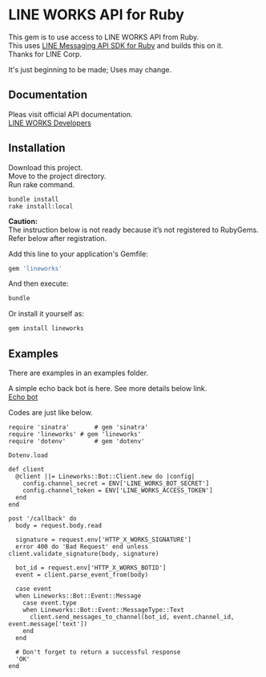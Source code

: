 # LINE WORKS API for Ruby

This gem is to use access to LINE WORKS API from Ruby.  
This uses [LINE Messaging API SDK for Ruby](https://github.com/line/line-bot-sdk-ruby) and builds this on it.  
Thanks for LINE Corp.  

It's just beginning to be made; Uses may change.

## Documentation

Pleas visit official API documentation.  
[LINE WORKS Developers](https://developers.worksmobile.com/jp/docs)  

## Installation


Download this project.  
Move to the project directory.  
Run rake command.  

```
bundle install
rake install:local
```

__Caution:__   
The instruction below is not ready because it’s not registered to RubyGems.  
Refer below after registration.


Add this line to your application's Gemfile:

```ruby
gem 'lineworks'
```

And then execute:

```sh
bundle
```

Or install it yourself as:

```sh
gem install lineworks
```

## Examples

There are examples in an examples folder.  

A simple echo back bot is here. See more details below link.  
[Echo bot](examples/echobot/README.md)

Codes are just like below.

```
require 'sinatra'       # gem 'sinatra'
require 'lineworks' # gem 'lineworks'
require 'dotenv'        # gem 'dotenv'

Dotenv.load

def client
  @client ||= Lineworks::Bot::Client.new do |config|
    config.channel_secret = ENV['LINE_WORKS_BOT_SECRET']
    config.channel_token = ENV['LINE_WORKS_ACCESS_TOKEN']
  end
end

post '/callback' do
  body = request.body.read

  signature = request.env['HTTP_X_WORKS_SIGNATURE']
  error 400 do 'Bad Request' end unless client.validate_signature(body, signature)

  bot_id = request.env['HTTP_X_WORKS_BOTID']
  event = client.parse_event_from(body)

  case event
  when Lineworks::Bot::Event::Message
    case event.type
    when Lineworks::Bot::Event::MessageType::Text
      client.send_messages_to_channel(bot_id, event.channel_id, event.message['text'])
    end
  end

  # Don't forget to return a successful response
  'OK'
end
```
